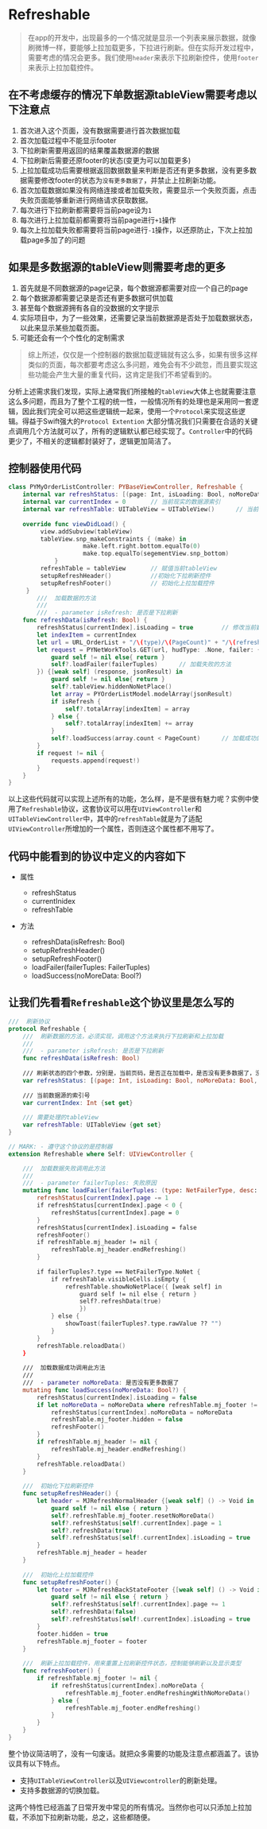 # Refreshable

> 在app的开发中，出现最多的一个情况就是显示一个列表来展示数据，就像刷微博一样，要能够上拉加载更多，下拉进行刷新。但在实际开发过程中，需要考虑的情况会更多。我们使用`header`来表示下拉刷新控件，使用`footer`来表示上拉加载控件。

## 在不考虑缓存的情况下单数据源tableView需要考虑以下注意点
1. 首次进入这个页面，没有数据需要进行首次数据加载
2. 首次加载过程中不能显示footer
3. 下拉刷新需要用返回的结果覆盖数据源的数据
4. 下拉刷新后需要还原footer的状态(变更为可以加载更多)
5. 上拉加载成功后需要根据返回数据数量来判断是否还有更多数据，没有更多数据需要修改footer的状态为`没有更多数据了`，并禁止上拉刷新功能。
6. 首次加载数据如果没有网络连接或者加载失败，需要显示一个失败页面，点击失败页面能够重新进行网络请求获取数据。
7. 每次进行下拉刷新都需要将当前page设为`1`
8. 每次进行上拉加载前都需要将当前page进行`+1`操作
9. 每次上拉加载失败都需要将当前page进行`-1`操作，以还原防止，下次上拉加载page多加了的问题

## 如果是多数据源的tableView则需要考虑的更多
1. 首先就是不同数据源的page记录，每个数据源都需要对应一个自己的page
2. 每个数据源都需要记录是否还有更多数据可供加载
3. 甚至每个数据源拥有各自的没数据的文字提示
4. 实际项目中，为了一些效果，还需要记录当前数据源是否处于加载数据状态，以此来显示某些加载页面。
5. 可能还会有一个个性化的定制需求

> 综上所述，仅仅是一个控制器的数据加载逻辑就有这么多，如果有很多这样类似的页面，每次都要考虑这么多问题，难免会有不少疏忽，而且要实现这些功能会产生大量的重复代码，这肯定是我们不希望看到的。

分析上述需求我们发现，实际上通常我们所接触的`tableView`大体上也就需要注意这么多问题，而且为了整个工程的统一性，一般情况所有的处理也是采用同一套逻辑，因此我们完全可以把这些逻辑统一起来，使用一个`Protocol`来实现这些逻辑。得益于Swift强大的`Protocol Extention` 大部分情况我们只需要在合适的关键点调用几个方法就可以了，所有的逻辑默认都已经实现了。`Controller`中的代码更少了，不相关的逻辑都封装好了，逻辑更加简洁了。

## 控制器使用代码

```Swift
class PYMyOrderListController: PYBaseViewController, Refreshable {
    internal var refreshStatus: [(page: Int, isLoading: Bool, noMoreData: Bool, noMoreTitle: String)] = [(1,false,false,"没有更多订单了")]     // 定义每个数据源需要的四个属性，分别是当前页码，是否被正在加载中，是否没有更多数据可供加载了。没有数据可供加载的footer文字
    internal var currentIndex = 0       // 当前现实的数据源索引
    internal var refreshTable: UITableView = UITableView()      // 当前tableView
   
    override func viewDidLoad() {
         view.addSubview(tableView)
         tableView.snp_makeConstraints { (make) in
                     make.left.right.bottom.equalTo(0)
                     make.top.equalTo(segementView.snp_bottom)
             }
         refreshTable = tableView       // 赋值当前tableView
         setupRefreshHeader()           //初始化下拉刷新控件
         setupRefreshFooter()           // 初始化上拉加载控件
     }    
        ///  加载数据的方法
        ///
        ///  - parameter isRefresh: 是否是下拉刷新
    func refreshData(isRefresh: Bool) {    
        refreshStatus[currentIndex].isLoading = true        // 修改当前数据源的加载状态为正在加载
        let indexItem = currentIndex
        let url = URL_OrderList + "/\(type)/\(PageCount)" + "/\(refreshStatus[currentIndex].page).json"
        let request = PYNetWorkTools.GET(url, hudType: .None, failer: { [weak self] (failerTuples) in
            guard self != nil else{ return }
            self?.loadFailer(failerTuples)      // 加载失败的方法
        }) {[weak self] (response, jsonResult) in
            guard self != nil else{ return }
            self?.tableView.hiddenNoNetPlace()
            let array = PYOrderListModel.modelArray(jsonResult)
            if isRefresh {
                self?.totalArray[indexItem] = array
            } else {
                self?.totalArray[indexItem] += array
            }
            self?.loadSuccess(array.count < PageCount)      // 加载成功的方法，并传递一个是否还有更多数据的返回值
        }
        if request != nil {
            requests.append(request!)
        }
    }
}    
```

以上这些代码就可以实现上述所有的功能，怎么样，是不是很有魅力呢？实例中使用了`Refreshable`协议，这套协议可以用在`UIViewController`和`UITableViewController`中，其中的`refreshTable`就是为了适配`UIViewController`所增加的一个属性，否则连这个属性都不用写了。

## 代码中能看到的协议中定义的内容如下
- 属性
    - refreshStatus
    - currentInidex
    - refreshTable

- 方法
    - refreshData(isRefresh: Bool)
    - setupRefreshHeader()
    - setupRefreshFooter()
    - loadFailer(failerTuples: FailerTuples)
    - loadSuccess(noMoreData: Bool?)

## 让我们先看看`Refreshable`这个协议里是怎么写的

```Swift
///  刷新协议
protocol Refreshable {
    ///  刷新数据的方法，必须实现，调用这个方法来执行下拉刷新和上拉加载
    ///
    ///  - parameter isRefresh: 是否是下拉刷新
    func refreshData(isRefresh: Bool)
    
    /// 刷新状态的四个参数，分别是，当前页码，是否正在加载中，是否没有更多数据了，没有更多数据的footer显示文字
    var refreshStatus: [(page: Int, isLoading: Bool, noMoreData: Bool, noMoreTitle: String)] {set get}
    
    /// 当前数据源的索引号
    var currentIndex: Int {set get}
    
    /// 需要处理的tableView
    var refreshTable: UITableView {get set}
}

// MARK: - 遵守这个协议的是控制器
extension Refreshable where Self: UIViewController {

    ///  加载数据失败调用此方法
    ///
    ///  - parameter failerTuples: 失败原因
    mutating func loadFailer(failerTuples: (type: NetFailerType, desc: String?)?) {
        refreshStatus[currentIndex].page -= 1
        if refreshStatus[currentIndex].page < 0 {
            refreshStatus[currentIndex].page = 0
        }
        refreshStatus[currentIndex].isLoading = false
        refreshFooter()
        if refreshTable.mj_header != nil {
            refreshTable.mj_header.endRefreshing()
        }
        
        if failerTuples?.type == NetFailerType.NoNet {
            if refreshTable.visibleCells.isEmpty {
                refreshTable.showNoNetPlace({ [weak self] in
                    guard self != nil else { return }
                    self?.refreshData(true)
                    })
            } else {
                showToast(failerTuples?.type.rawValue ?? "")
            }
        }
        refreshTable.reloadData()
    }
    
    ///  加载数据成功调用此方法
    ///
    ///  - parameter noMoreData: 是否没有更多数据了
    mutating func loadSuccess(noMoreData: Bool?) {
        refreshStatus[currentIndex].isLoading = false
        if let noMoreData = noMoreData where refreshTable.mj_footer != nil {
            refreshStatus[currentIndex].noMoreData = noMoreData
            refreshTable.mj_footer.hidden = false
            refreshFooter()
        }
        if refreshTable.mj_header != nil {
            refreshTable.mj_header.endRefreshing()
        }
        refreshTable.reloadData()
    }
    
    ///  初始化下拉刷新控件
    func setupRefreshHeader() {
        let header = MJRefreshNormalHeader {[weak self] () -> Void in
            guard self != nil else { return }
            self?.refreshTable.mj_footer.resetNoMoreData()
            self?.refreshStatus[self!.currentIndex].page = 1
            self?.refreshData(true)
            self?.refreshStatus[self!.currentIndex].isLoading = true
        }
        refreshTable.mj_header = header
    }
    
    ///  初始化上拉加载控件
    func setupRefreshFooter() {
        let footer = MJRefreshBackStateFooter {[weak self] () -> Void in
            guard self != nil else { return }
            self?.refreshStatus[self!.currentIndex].page += 1
            self?.refreshData(false)
            self?.refreshStatus[self!.currentIndex].isLoading = true
        }
        footer.hidden = true
        refreshTable.mj_footer = footer
    }
    
    ///  刷新上拉加载控件，用来重置上拉刷新控件状态，控制能够刷新以及显示类型
    func refreshFooter() {
        if refreshTable.mj_footer != nil {
            if refreshStatus[currentIndex].noMoreData {
                refreshTable.mj_footer.endRefreshingWithNoMoreData()
            } else {
                refreshTable.mj_footer.endRefreshing()
            }
        }
    }
}
```
整个协议简洁明了，没有一句废话。就把众多需要的功能及注意点都涵盖了。该协议具有以下特点。

- 支持`UITableViewController`以及`UIViewcontroller`的刷新处理。
- 支持多数据源的切换加载。

这两个特性已经涵盖了日常开发中常见的所有情况。当然你也可以只添加上拉加载，不添加下拉刷新功能，总之，这些都随便。

